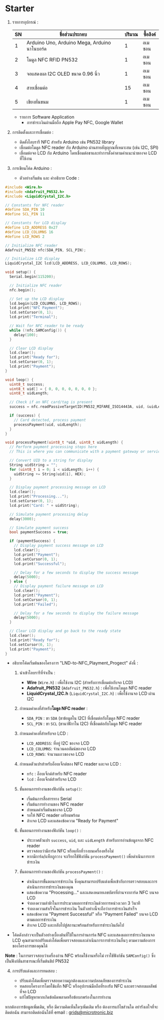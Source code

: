 # Starter

1. รายการอุปกรณ์ :

    | SN | ชื่อส่วนประกอบ                                 | ปริมาณ | ซื้อลิงค์                |
    |----|---------------------------------------------|--------|----------------------|
    | 1  | Arduino Uno, Arduino Mega, Arduino นาโนบอร์ด | 1       | อเมซอน | AliExpress |
    | 2  | โมดูล NFC RFID PN532                         | 1       | อเมซอน | AliExpress |
    | 3  | จอแสดงผล I2C OLED ขนาด 0.96 นิ้ว             | 1       | อเมซอน | AliExpress |
    | 4  | สายเชื่อมต่อ                                   | 15      | อเมซอน | AliExpress |
    | 5  | เขียงหั่นขนม                                   | 1       | อเมซอน | AliExpress |
    - รายการ Software Application
      - การชำระเงินผ่านมือถือ Apple Pay NFC, Google Wallet

2. การติดตั้งและการเชื่อมต่อ :

    - ติดตั้งไลบรารี NFC สำหรับ Arduino เช่น PN532 library
    - เชื่อมต่อโมดูล NFC reader กับ Arduino ผ่านสายสัญญาณที่เหมาะสม (เช่น I2C, SPI)
    - เชื่อมต่อจอ LCD กับ Arduino โดยเชื่อมต่อขาและทำการตั้งค่าตามคำแนะนำของจอ LCD ที่ใช้งาน

3. การเขียนโค้ด Arduino :

    - ตัวอย่างเริ่มต้น และ คำอธิบาย Code :

~~~cpp
#include <Wire.h>
#include <Adafruit_PN532.h>
#include <LiquidCrystal_I2C.h>

// Constants for NFC reader
#define SDA_PIN 10
#define SCL_PIN 11

// Constants for LCD display
#define LCD_ADDRESS 0x27
#define LCD_COLUMNS 16
#define LCD_ROWS 2

// Initialize NFC reader
Adafruit_PN532 nfc(SDA_PIN, SCL_PIN);

// Initialize LCD display
LiquidCrystal_I2C lcd(LCD_ADDRESS, LCD_COLUMNS, LCD_ROWS);

void setup() {
  Serial.begin(115200);

  // Initialize NFC reader
  nfc.begin();

  // Set up the LCD display
  lcd.begin(LCD_COLUMNS, LCD_ROWS);
  lcd.print("NFC Payment");
  lcd.setCursor(0, 1);
  lcd.print("Terminal");

  // Wait for NFC reader to be ready
  while (!nfc.SAMConfig()) {
    delay(100);
  }

  // Clear LCD display
  lcd.clear();
  lcd.print("Ready for");
  lcd.setCursor(0, 1);
  lcd.print("Payment");
}

void loop() {
  uint8_t success;
  uint8_t uid[] = { 0, 0, 0, 0, 0, 0, 0 };
  uint8_t uidLength;

  // Check if an NFC card/tag is present
  success = nfc.readPassiveTargetID(PN532_MIFARE_ISO14443A, uid, &uidLength);

  if (success) {
    // Card detected, process payment
    processPayment(uid, uidLength);
  }
}

void processPayment(uint8_t *uid, uint8_t uidLength) {
  // Perform payment processing steps here
  // This is where you can communicate with a payment gateway or service

  // Convert UID to a string for display
  String uidString = "";
  for (uint8_t i = 0; i < uidLength; i++) {
    uidString += String(uid[i], HEX);
  }

  // Display payment processing message on LCD
  lcd.clear();
  lcd.print("Processing...");
  lcd.setCursor(0, 1);
  lcd.print("Card: " + uidString);

  // Simulate payment processing delay
  delay(3000);

  // Simulate payment success
  bool paymentSuccess = true;

  if (paymentSuccess) {
    // Display payment success message on LCD
    lcd.clear();
    lcd.print("Payment");
    lcd.setCursor(0, 1);
    lcd.print("Successful");

    // Delay for a few seconds to display the success message
    delay(5000);
  } else {
    // Display payment failure message on LCD
    lcd.clear();
    lcd.print("Payment");
    lcd.setCursor(0, 1);
    lcd.print("Failed");

    // Delay for a few seconds to display the failure message
    delay(5000);
  }

  // Clear LCD display and go back to the ready state
  lcd.clear();
  lcd.print("Ready for");
  lcd.setCursor(0, 1);
  lcd.print("Payment");
}
~~~

  - อธิบายโค้ดเริ่มต้นของโครงการ "LND-to-NFC_Playment_Progect" ดังนี้ :

    1. นำเข้าไลบรารีที่จำเป็น :

        - **Wire** (`Wire.h`) : เพื่อใช้งาน I2C (สำหรับการเชื่อมต่อกับจอ LCD)
        - **Adafruit_PN532** (`Adafruit_PN532.h`) : เพื่อใช้งานโมดูล NFC reader
        - **LiquidCrystal_I2C.h** (`LiquidCrystal_I2C.h`) : เพื่อใช้งานจอ LCD ผ่าน I2C

    2. กำหนดค่าคงที่สำหรับ**โมดูล NFC reader** :

        - `SDA_PIN` : ขา `SDA` (ขาข้อมูลใน I2C) ที่เชื่อมต่อกับโมดูล NFC reader
        - `SCL_PIN` : ขา `SCL` (ขานาฬิกาใน I2C) ที่เชื่อมต่อกับโมดูล NFC reader

    3. กำหนดค่าคงที่สำหรับจอ LCD :

        - `LCD_ADDRESS`: ที่อยู่ I2C ของจอ LCD
        - `LCD_COLUMNS`: จำนวนคอลัมน์ของจอ LCD
        - `LCD_ROWS`: จำนวนแถวของจอ LCD

    4. กำหนดตัวแปรสำหรับอ็อบเจ็กต์ของ NFC reader และจอ LCD :

        - `nfc` : อ็อบเจ็กต์สำหรับ NFC reader
        - `lcd` : อ็อบเจ็กต์สำหรับจอ LCD

    5. ขั้นตอนการทำงานของฟังก์ชัน `setup()`:

        - เริ่มต้นการสื่อสารทาง Serial
        - เริ่มต้นการทำงานของ NFC reader
        - กำหนดค่าเริ่มต้นของจอ LCD
        - รอให้ NFC reader เตรียมพร้อม
        - ล้างจอ LCD และแสดงข้อความ "Ready for Payment"

    6. ขั้นตอนการทำงานของฟังก์ชัน `loop()` :

        - ประกาศตัวแปร `success`, `uid`, และ `uidLength` สำหรับการอ่านข้อมูลจาก NFC reader
        - ตรวจสอบว่ามีการ์ด NFC หรือแท็กที่วางบนเครื่องหรือไม่
        - หากมีการ์ด/แท็กถูกวาง จะเรียกใช้ฟังก์ชัน `processPayment()` เพื่อดำเนินการการชำระเงิน

    7. ขั้นตอนการทำงานของฟังก์ชัน `processPayment()` :

        - ดำเนินการขั้นตอนการชำระเงิน ซึ่งคุณสามารถปรับแต่งเพื่อเข้ากับการตรวจสอบและการดำเนินการการชำระเงินของคุณ
        - แสดงข้อความ "Processing..." และแสดงหมายเลขบัตรที่อ่านจากการ์ด NFC บนจอ LCD
        - จำลองความล่าช้าในการประมวลผลการชำระเงินด้วยการหน่วงเวลา 3 วินาที
        - จำลองความสำเร็จในการชำระเงิน ในตัวอย่างนี้จะถือว่าการชำระเงินสำเร็จ
        - แสดงข้อความ "Payment Successful" หรือ "Payment Failed" บนจอ LCD ตามผลการชำระเงิน
        - ล้างจอ LCD และกลับไปสู่สถานะพร้อมสำหรับการชำระเงินถัดไป

  - โค้ดดังกล่าวจะเป็นตัวอย่างเบื้องต้นที่ใช้ในการอ่านการ์ด NFC และแสดงผลการชำระเงินบนจอ LCD คุณสามารถปรับแต่งโค้ดเพื่อตรวจสอบและดำเนินการการชำระเงินอื่นๆ ตามความต้องการของโครงการของคุณได้

  **Note** : ในการตรวจสอบว่าเครื่องอ่าน NFC พร้อมใช้งานหรือไม่ เราใช้ฟังก์ชัน `SAMConfig()` ซึ่งเป็นฟังก์ชันสาธารณะที่เริ่มต้นชิป PN532

4. การปรับแต่งและการทดสอบ :

    - ปรับแต่งโค้ดเพื่อตรวจสอบความถูกต้องและความปลอดภัยของการชำระเงิน
    - ทดสอบโครงการโดยใช้แท็ก NFC หรืออุปกรณ์มือถือที่รองรับ NFC และตรวจสอบผลลัพธ์ที่จอ LCD
    - แก้ไขปัญหาหากเกิดข้อผิดพลาดหรือข้อบกพร่องในการทำงาน

หากต้องการข้อมูลเพิ่มเติม, หรือ มีความคิดเห็นใดๆเพิ่มเติม หรือ ต้องการแก้ไขส่วนใด อย่ารังเลใจที่จะติดต่อฉัน 
สามารถติดต่อฉันได้ที่ email : grids@microtronic.biz

